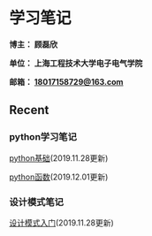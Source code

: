 # 学习笔记

**博主： 顾磊欣** 

**单位： 上海工程技术大学电子电气学院**

**邮箱： 18017158729@163.com**

## Recent

### python学习笔记

[python基础](/docs/python_note/Python基础.md)(2019.11.28更新)

[python函数](/docs/python_note/函数.md)(2019.12.01更新)

### 设计模式笔记

[设计模式入门](/docs/design_patterns_note/设计模式入门.md)(2019.11.28更新)

